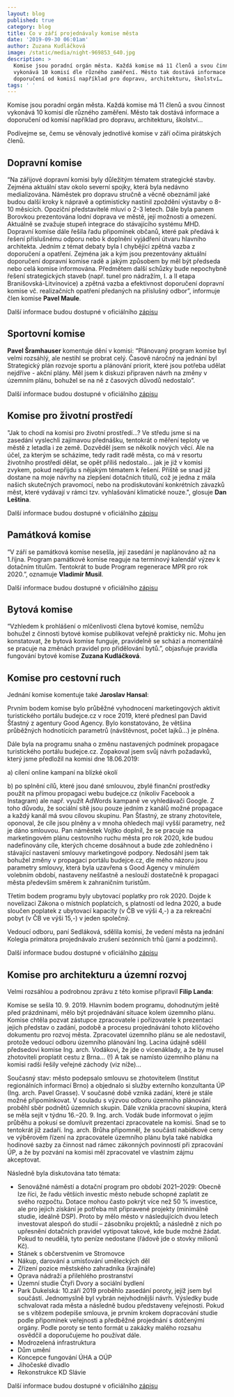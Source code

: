 ```yaml
---
layout: blog
published: true
category: blog
title: Co v září projednávaly komise města
date: '2019-09-30 06:01am'
author: Zuzana Kudláčková
image: /static/media/night-969853_640.jpg
description: >
  Komise jsou poradní orgán města. Každá komise má 11 členů a svou činnost
  vykonává 10 komisí dle různého zaměření. Město tak dostává informace a
  doporučení od komisí například pro dopravu, architekturu, školství… 
tags: ' '
---
```

Komise jsou poradní orgán města. Každá komise má 11 členů a svou činnost vykonává 10 komisí dle různého zaměření. Město tak dostává informace a doporučení od komisí například pro dopravu, architekturu, školství… 

Podívejme se, čemu se věnovaly jednotlivé komise v září očima pirátských členů. 

## Dopravní komise

“Na zářijové dopravní komisi byly důležitým tématem strategické stavby. Zejména aktuální stav okolo severní spojky, která byla nedávno medializována. Náměstek pro dopravu stručně a věcně obeznámil jaké budou další kroky k nápravě a optimisticky nastínil zpoždění výstavby o 8-10 měsících. Opoziční představitelé mluví o 2-3 letech. Dále byla panem Borovkou prezentována lodní doprava ve městě, její možnosti a omezení. Aktuálně se zvažuje stupeň integrace do stávajícího systému MHD. Dopravní komise dále řešila řadu připomínek občanů, které pak předává k řešení příslušnému odporu nebo k doplnění vyjádření útvaru hlavního architekta. Jedním z témat debaty byla I chybějící zpětná vazba z doporučení a opatření. Zejména jak a kým jsou prezentovány aktuální doporučení dopravní komise radě a jakým způsobem by měl být předseda nebo celá komise informována. Předmětem další schůzky bude nepochybně řešení strategických staveb (např. tunel pro nádražím, I. a II etapa Branišovská-Litvínovice) a zpětná vazba a efektivnost doporučení dopravní komise vč. realizačních opatření předaných na příslušný odbor”, informuje člen komise **Pavel Maule**.

Další informace budou dostupné v oficiálního [zápisu](https://www.c-budejovice.cz/dopravni-komise)

## Sportovní komise

**Pavel Šramhauser** komentuje dění v komisi: “Plánovaný program komise byl velmi rozsáhlý, ale nestihl se probrat celý. Časově náročný na jednání byl Strategický plán rozvoje sportu a plánování priorit, které jsou potřeba udělat nejdříve - akční plány. Měl jsem k diskuzi připraven návrh na změny v územním plánu, bohužel se na ně z časových důvodů nedostalo”.

Další informace budou dostupné v oficiálního [zápisu](https://www.c-budejovice.cz/sites/default/files/obsah/Odbory/zapis_sk_10_09_2019_v.r.pdf)

## Komise pro životní prostředí

"Jak to chodí na komisi pro životní prostředí...? Ve středu jsme si na zasedání vyslechli zajímavou přednášku, tentokrát o měření teploty ve městě z letadla i ze země. Dozvěděl jsem se několik nových věcí. Ale na účel, za kterým se scházíme, tedy radit radě města, co má v resortu životního prostředí dělat, se opět příliš nedostalo... jak je již v komisi zvykem, pokud nepřijdu s nějakým tématem k řešení. Příště se snad již dostane na moje návrhy na zlepšení dotačních titulů, což je jedna z mála našich skutečných pravomocí, nebo na prodiskutování konkrétních závazků měst, které vydávají v rámci tzv. vyhlašování klimatické nouze.", glosuje **Dan Leština**.

Další informace budou dostupné v oficiálního [zápisu](https://www.c-budejovice.cz/komise-pro-zivotni-prostredi)

## Památková komise

“V září se památková komise nesešla, její zasedání je naplánováno až na 1.října. Program památkové komise reaguje na termínový kalendář výzev k dotačním titulům. Tentokrát to bude Program regenerace MPR pro rok 2020.”, oznamuje **Vladimír Musil**.

Další informace budou dostupné v oficiálního [zápisu](https://www.c-budejovice.cz/pamatkova-komise)

## Bytová komise

“Vzhledem k prohlášení o mlčenlivosti člena bytové komise, nemůžu bohužel z činnosti bytové komise publikovat veřejně prakticky nic. Mohu jen konstatovat, že bytová komise funguje, pravidelně se schází a momentálně se pracuje na změnách pravidel pro přidělování bytů.”, objasňuje pravidla fungování bytové komise **Zuzana Kudláčková**.

## Komise pro cestovní ruch

Jednání komise komentuje také **Jaroslav Hansal**:

Prvním bodem komise bylo průběžné vyhodnocení marketingových aktivit turistického portálu budejce.cz v roce 2019, které přednesl pan David Šťastný z agentury Good Agency. Bylo konstatováno, že většina průběžných hodnotících parametrů (návštěvnost, počet lajků...) je plněna.

Dále byla na programu snaha o změnu nastavených podmínek propagace turistického portálu budejce.cz. Zopakoval jsem svůj návrh požadavků, který jsme předložil na komisi dne 18.06.2019:

a) cílení online kampaní na blízké okolí

b) po splnění cílů, které jsou dané smlouvou, zbylé finanční prostředky použít na přímou propagaci webu budejce.cz (nikoliv Facebook a Instagram) ale např. využít AdWords kampaně ve vyhledávači Google. Z toho důvodu, že sociální sítě jsou pouze jedním z kanálů možné propagace a každý kanál má svou cílovou skupinu. Pan Šťastný, ze strany zhotovitele, oponoval, že cíle jsou plněny a v mnoha ohledech mají vyšší parametry, než je dáno smlouvou. Pan náměstek Vojtko doplnil, že se pracuje na marketingovém plánu cestovního ruchu města pro rok 2020, kde budou nadefinovány cíle, kterých chceme dosáhnout a bude zde zohledněno i stávající nastavení smlouvy marketingové podpory. Nedosáhl jsem tak bohužel změny v propagaci portálu budejce.cz, dle mého názoru jsou parametry smlouvy, která byla uzavřena s Good Agency v minulém volebním období, nastaveny nešťastně a neslouží dostatečně k propagaci města především směrem k zahraničním turistům.

Třetím bodem programu byly ubytovací poplatky pro rok 2020. Dojde k novelizaci Zákona o místních poplatcích, s platností od ledna 2020, a bude sloučen poplatek z ubytovací kapacity (v ČB ve výši 4,-) a za rekreační pobyt (v ČB ve výši 15,-) v jeden společný. 

Vedoucí odboru, paní Sedláková, sdělila komisi, že vedení města na jednání Kolegia primátora projednávalo zrušení sezónních trhů (jarní a podzimní). 

Další informace budou dostupné v oficiálního [zápisu](https://www.c-budejovice.cz/sites/default/files/obsah/zapisy/komise-rm/cestruch/zapis_z_jednani_komise_18._zari_2019.pdf)



## Komise pro architekturu a územní rozvoj

Velmi rozsáhlou a podrobnou zprávu z této komise připravil **Filip Landa**: 

Komise se sešla 10. 9. 2019. Hlavním bodem programu, dohodnutým ještě před prázdninami, mělo být projednávání situace kolem územního plánu. Komise chtěla pozvat zástupce zpracovatele i pořizovatele k prezentaci jejich představ o zadání, podobě a procesu projednávání tohoto klíčového dokumentu pro rozvoj města. Zpracovatel územního plánu se ale nedostavil, protože vedoucí odboru územního plánování Ing. Lacina údajně sdělil předsedovi komise Ing. arch. Vodákovi, že jde o vícenáklady, a že by musel zhotoviteli proplatit cestu z Brna… (!) A tak se namísto územního plánu na komisi radši řešily veřejné záchody (viz níže)…

Současný stav: město podepsalo smlouvu se zhotovitelem (Institut regionálních informací Brno) a objednalo si služby externího konzultanta ÚP (Ing. arch. Pavel Grasse). V současné době vzniká zadání, které je stále možné připomínkovat. V souladu s výzvou odboru územního plánování proběhl sběr podnětů územních skupin. Dále vznikla pracovní skupina, která se měla sejít v týdnu 16.–20. 9. Ing. arch. Vodák bude informovat o jejím průběhu a pokusí se domluvit prezentaci zpracovatele na komisi. Snad se to tentokrát již zadaří. Ing. arch. Brůha připomněl, že součástí nabídkové ceny ve výběrovém řízení na zpracovatele územního plánu byla také nabídka hodinové sazby za činnost nad rámec zákonných povinností při zpracování ÚP, a že by pozvání na komisi měl zpracovatel ve vlastním zájmu akceptovat.

Následně byla diskutována tato témata:

* Senovážné náměstí a dotační program pro období 2021–2029: Obecně lze říci, že řadu větších investic město nebude schopné zaplatit ze svého rozpočtu. Dotace mohou často pokrýt více než 50 % investice, ale pro jejich získání je potřeba mít připravené projekty (minimálně studie, ideálně DSP). Proto by mělo město v následujících dvou letech investovat alespoň do studií – zásobníku projektů; a následně z nich po upřesnění dotačních pravidel vytipovat takové, kde bude možné žádat. Pokud to neudělá, tyto peníze nedostane (řádově jde o stovky milionů Kč).
* Stánek s občerstvením ve Stromovce
* Nákup, darování a umisťování uměleckých děl 
* Zřízení pozice městského zahradníka (krajináře)
* Oprava nádraží a přilehlého prostranství
* Územní studie Čtyři Dvory a sociální bydlení
* Park Dukelská: 10.září 2019 proběhlo zasedání poroty, jejíž jsem byl součástí. Jednomyslně byl vybrán nejvhodnější návrh. Výsledky bude schvalovat rada města a následně budou představeny veřejnosti. Pokud se s vítězem podepíše smlouva, je prvním krokem dopracování studie podle připomínek veřejnosti a předběžné projednání s dotčenými orgány. Podle poroty se tento formát u zakázky malého rozsahu osvědčil a doporučujeme ho používat dále. 
* Modrozelená infrastruktura
* Dům umění
* Koncepce fungování ÚHA a OÚP
* Jihočeské divadlo 
* Rekonstrukce KD Slávie

Další informace budou dostupné v oficiálního [zápisu](https://www.c-budejovice.cz/komise-pro-architekturu-uzemni-rozvoj)
